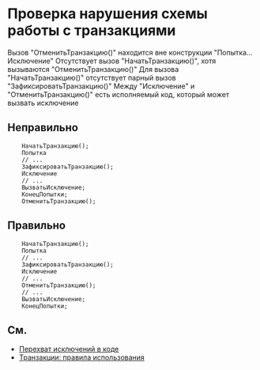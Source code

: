 # Проверка нарушения схемы работы с транзакциями

Вызов "ОтменитьТранзакцию()" находится вне конструкции "Попытка... Исключение"
Отсутствует вызов "НачатьТранзакцию()", хотя вызываются "ОтменитьТранзакцию()"
Для вызова "НачатьТранзакцию()" отсутствует парный вызов "ЗафиксироватьТранзакцию()"
Mежду "Исключение" и "ОтменитьТранзакцию()" есть исполняемый код, который может вызвать исключение

## Неправильно

```bsl
    НачатьТранзакцию();
    Попытка
    // ...
    ЗафиксироватьТранзакцию();
    Исключение
    // ...
    ВызватьИсключение;
    КонецПопытки;
    ОтменитьТранзакцию();
```

## Правильно

```bsl
    НачатьТранзакцию();
    Попытка
    // ...
    ЗафиксироватьТранзакцию();
    Исключение
    // ...
    ОтменитьТранзакцию();
    // ...
    ВызватьИсключение;
    КонецПопытки;
```

## См.

- [Перехват исключений в коде](https://its.1c.ru/db/v8std#content:499:hdoc:3.6)
- [Транзакции: правила использования](https://its.1c.ru/db/v8std#content:783:hdoc:1.3)